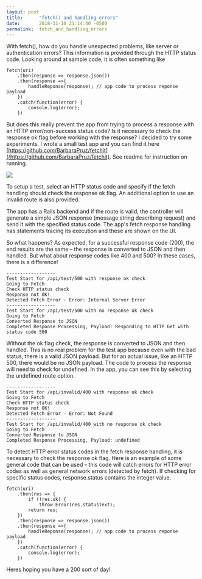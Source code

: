 ```yaml
---
layout: post
title:      "fetch() and handling errors"
date:       2018-11-10 21:14:40 -0500
permalink:  fetch_and_handling_errors
---
```



With fetch(), how do you handle unexpected problems, like server or authentication errors?  This information is provided through the HTTP status code.  Looking around at sample code, it is often something like  

```
fetch(uri)                              
    .then(response => response.json())
    .then(response =>{
        handleReponse(response); // app code to process reponse payload
    })
    .catch(function(error) {
        console.log(error);
    })   
```

But does this really prevent the app from trying to process a response with an HTTP error/non-success status code?   Is it necessary to check the response ok flag before working with the response? I decided to try some experiments.  I wrote a small test app and you can find it here [https://github.com/BarbaraPruz/fetchit](/https://github.com/BarbaraPruz/fetchit).  See readme for instruction on running. 

![](https://drive.google.com/uc?id=10u2isxAfaGW8mUsGVgzaYs-o4WxjzFFu)

To setup a test, select an HTTP status code and specify if the fetch handling should check the response ok flag.  An additional option to use an invalid route is also provided.

The app has a Rails backend and if the route is valid, the controller will generate a simple JSON response (message string describing request) and send it with the specified status code.  The app's fetch response handling has statements tracing its execution and these are shown on the UI.

So what happens?  As expected, for a successful response code (200), the end results are the same – the response is  converted to JSON and then handled.   But what about response codes like 400 and 500?   In these cases, there is a difference!  

    ------------------
    Test Start for /api/test/500 with response ok check
    Going to Fetch
    Check HTTP status check
    Response not OK!
    Detected Fetch Error - Error: Internal Server Error
    ------------------
    Test Start for /api/test/500 with no response ok check
    Going to Fetch
    Converted Response to JSON
    Completed Response Processing, Payload: Responding to HTTP Get with status code 500
		
Without the ok flag check, the response is converted to JSON and then handled.  This is no real problem for the test
app because even with the bad status, there is a valid JSON payload.   But for an actual issue, like an HTTP 500, there would be no JSON payload.  The code to process the response will need to check for undefined.  In the app, you can see this by selecting the undefined route option.

    ------------------
    Test Start for /api/invalid/400 with response ok check
    Going to Fetch
    Check HTTP status check
    Response not OK!
    Detected Fetch Error - Error: Not Found
    ------------------
    Test Start for /api/invalid/400 with no response ok check
    Going to Fetch
    Converted Response to JSON
    Completed Response Processing, Payload: undefined

To detect HTTP error status codes in the fetch response handling, it is necessary to check the response ok flag.   Here is an example of some general code that can be used – this code will catch errors for HTTP error codes as well as general network errors (detected by fetch).  If checking for specific status codes, response.status contains the integer value.

```
fetch(uri)    
    .then(res => {
        if (!res.ok) {
            throw Error(res.statusText);
        return res;   
    })                               
    .then(response => response.json())
    .then(response =>{
        handleReponse(response); // app code to process reponse payload
    })
    .catch(function(error) {
        console.log(error);
    })       
```

Heres hoping you have a 200 sort of day!
